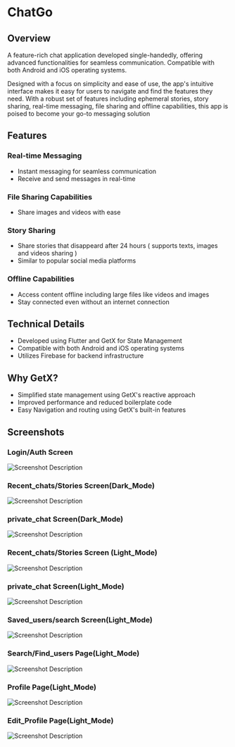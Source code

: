 # ChatGo
## Overview
A feature-rich chat application developed single-handedly, offering advanced functionalities for seamless communication. Compatible with both Android and iOS operating systems.

Designed with a focus on simplicity and ease of use, the app's intuitive interface makes it easy for users to navigate and find the features they need.
With a robust set of features including ephemeral stories, story sharing, real-time messaging, file sharing and offline capabilities, this app is poised to become your go-to messaging solution

## Features
### Real-time Messaging
- Instant messaging for seamless communication
- Receive and send messages in real-time
### File Sharing Capabilities
- Share images and videos with ease
### Story Sharing
- Share stories that disappeard after 24 hours ( supports texts, images and videos sharing )
- Similar to popular social media platforms
### Offline Capabilities
- Access content offline including large files like videos and images
- Stay connected even without an internet connection

## Technical Details
- Developed using Flutter and GetX for State Management
- Compatible with both Android and iOS operating systems
- Utilizes Firebase for backend infrastructure 

## Why GetX?
- Simplified state management using GetX's reactive approach
- Improved performance and reduced boilerplate code
- Easy Navigation and routing using GetX's built-in features

## Screenshots
### Login/Auth Screen
![Screenshot Description](https://github.com/JayPcloud/ChatGo/blob/main/Screenshot_20250126-162536[1].jpg)

### Recent_chats/Stories Screen(Dark_Mode)
![Screenshot Description](https://github.com/JayPcloud/ChatGo/blob/main/Screenshot_20250126-173108.jpg)
### private_chat Screen(Dark_Mode)
![Screenshot Description](https://github.com/JayPcloud/ChatGo/blob/main/Screenshot_20250126-162536.jpg)

### Recent_chats/Stories Screen (Light_Mode)
![Screenshot Description](https://github.com/JayPcloud/ChatGo/blob/main/Screenshot_20250126-162707.jpg)
### private_chat Screen(Light_Mode)
![Screenshot Description](https://github.com/JayPcloud/ChatGo/blob/main/Screenshot_20250126-162940.jpg)

### Saved_users/search Screen(Light_Mode)
![Screenshot Description](https://github.com/JayPcloud/ChatGo/blob/main/Screenshot_20250126-162720.jpg)
### Search/Find_users Page(Light_Mode)
![Screenshot Description](https://github.com/JayPcloud/ChatGo/blob/main/Screenshot_20250126-182209[1].jpg
)

### Profile Page(Light_Mode)
![Screenshot Description](https://github.com/JayPcloud/ChatGo/blob/main/Screenshot_20250126-162738.jpg)
### Edit_Profile Page(Light_Mode)
![Screenshot Description](https://github.com/JayPcloud/ChatGo/blob/main/Screenshot_20250126-162749.jpg)


